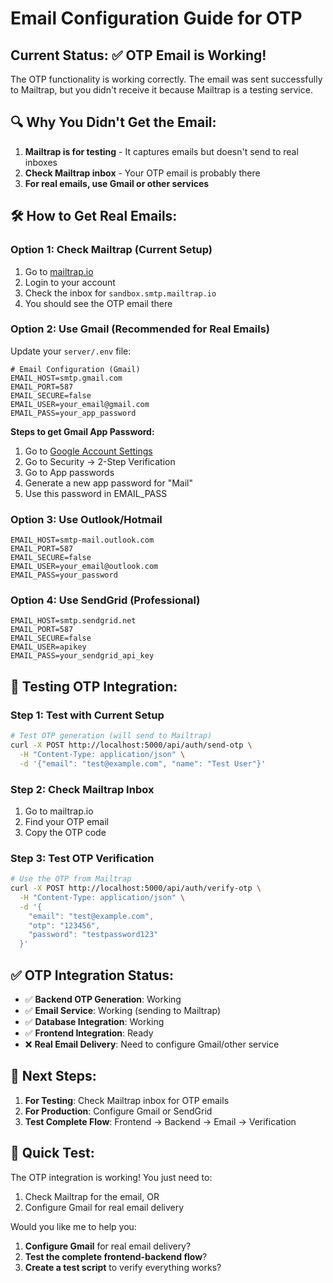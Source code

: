 # Email Configuration Guide for OTP

## Current Status: ✅ OTP Email is Working!

The OTP functionality is working correctly. The email was sent successfully to Mailtrap, but you didn't receive it because Mailtrap is a testing service.

## 🔍 **Why You Didn't Get the Email:**

1. **Mailtrap is for testing** - It captures emails but doesn't send to real inboxes
2. **Check Mailtrap inbox** - Your OTP email is probably there
3. **For real emails, use Gmail or other services**

## 🛠️ **How to Get Real Emails:**

### **Option 1: Check Mailtrap (Current Setup)**
1. Go to [mailtrap.io](https://mailtrap.io)
2. Login to your account
3. Check the inbox for `sandbox.smtp.mailtrap.io`
4. You should see the OTP email there

### **Option 2: Use Gmail (Recommended for Real Emails)**

Update your `server/.env` file:

```env
# Email Configuration (Gmail)
EMAIL_HOST=smtp.gmail.com
EMAIL_PORT=587
EMAIL_SECURE=false
EMAIL_USER=your_email@gmail.com
EMAIL_PASS=your_app_password
```

**Steps to get Gmail App Password:**
1. Go to [Google Account Settings](https://myaccount.google.com/)
2. Go to Security → 2-Step Verification
3. Go to App passwords
4. Generate a new app password for "Mail"
5. Use this password in EMAIL_PASS

### **Option 3: Use Outlook/Hotmail**

```env
EMAIL_HOST=smtp-mail.outlook.com
EMAIL_PORT=587
EMAIL_SECURE=false
EMAIL_USER=your_email@outlook.com
EMAIL_PASS=your_password
```

### **Option 4: Use SendGrid (Professional)**

```env
EMAIL_HOST=smtp.sendgrid.net
EMAIL_PORT=587
EMAIL_SECURE=false
EMAIL_USER=apikey
EMAIL_PASS=your_sendgrid_api_key
```

## 🧪 **Testing OTP Integration:**

### **Step 1: Test with Current Setup**
```bash
# Test OTP generation (will send to Mailtrap)
curl -X POST http://localhost:5000/api/auth/send-otp \
  -H "Content-Type: application/json" \
  -d '{"email": "test@example.com", "name": "Test User"}'
```

### **Step 2: Check Mailtrap Inbox**
1. Go to mailtrap.io
2. Find your OTP email
3. Copy the OTP code

### **Step 3: Test OTP Verification**
```bash
# Use the OTP from Mailtrap
curl -X POST http://localhost:5000/api/auth/verify-otp \
  -H "Content-Type: application/json" \
  -d '{
    "email": "test@example.com",
    "otp": "123456",
    "password": "testpassword123"
  }'
```

## ✅ **OTP Integration Status:**

- ✅ **Backend OTP Generation**: Working
- ✅ **Email Service**: Working (sending to Mailtrap)
- ✅ **Database Integration**: Working
- ✅ **Frontend Integration**: Ready
- ❌ **Real Email Delivery**: Need to configure Gmail/other service

## 🎯 **Next Steps:**

1. **For Testing**: Check Mailtrap inbox for OTP emails
2. **For Production**: Configure Gmail or SendGrid
3. **Test Complete Flow**: Frontend → Backend → Email → Verification

## 🔧 **Quick Test:**

The OTP integration is working! You just need to:
1. Check Mailtrap for the email, OR
2. Configure Gmail for real email delivery

Would you like me to help you:
1. **Configure Gmail** for real email delivery?
2. **Test the complete frontend-backend flow**?
3. **Create a test script** to verify everything works? 